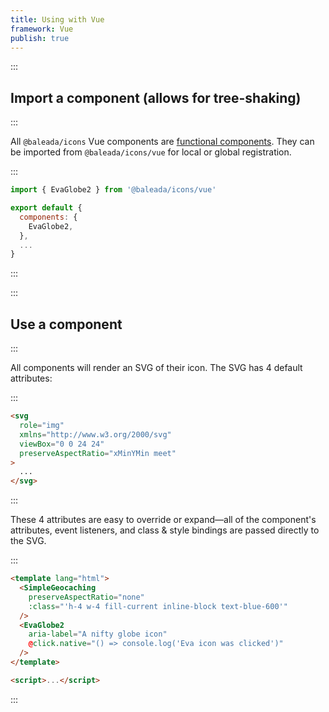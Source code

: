 ```yaml
---
title: Using with Vue
framework: Vue
publish: true
---
```


:::
## Import a component (allows for tree-shaking)
:::

All `@baleada/icons` Vue components are [functional components](https://vuejs.org/v2/guide/render-function.html#Functional-Components). They can be imported from `@baleada/icons/vue` for local or global registration.

:::
```js
import { EvaGlobe2 } from '@baleada/icons/vue'

export default {
  components: {
    EvaGlobe2,
  },
  ...
}
```
:::


:::
## Use a component
:::

All components will render an SVG of their icon. The SVG has 4 default attributes:

:::
```html
<svg
  role="img"
  xmlns="http://www.w3.org/2000/svg"
  viewBox="0 0 24 24"
  preserveAspectRatio="xMinYMin meet"
>
  ...
</svg>
```
:::

These 4 attributes are easy to override or expand—all of the component's attributes, event listeners, and class & style bindings are passed directly to the SVG.

:::
```html
<template lang="html">
  <SimpleGeocaching
    preserveAspectRatio="none"
    :class="'h-4 w-4 fill-current inline-block text-blue-600'"
  />
  <EvaGlobe2
    aria-label="A nifty globe icon"
    @click.native="() => console.log('Eva icon was clicked')"
  />
</template>

<script>...</script>
```
:::

